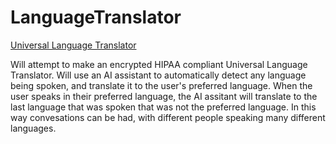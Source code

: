 # LanguageTranslator

<a href="https://universal-language-translator.pages.dev/">Universal Language Translator</a>

Will attempt to make an encrypted HIPAA compliant Universal Language Translator.
Will use an AI assistant to automatically detect any language being spoken, and translate it to the user's preferred language.
When the user speaks in their preferred language, the AI assitant will translate to the last language that was spoken that was not the preferred language. In this way convesations can be had, with different people speaking many different languages. 

